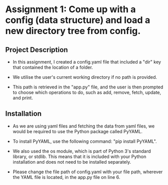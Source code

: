 # Assignment 1: Come up with a config (data structure) and load a new directory tree from config.


## Project Description

* In this assignment, I created a config.yaml file that included a "dir" key that contained the location of a folder.

* We utilise the user's current working directory if no path is provided.

* This path is retrieved in the "app.py" file, and the user is then prompted to choose which operations to do, such as add, remove, fetch, update, and print.


## Installation

* As we are using yaml files and fetching the data from yaml files, we would be required to use the Python package called PyYAML.

* To install PyYAML, use the following command: "pip install PyYAML".

* We also used the os module, which is part of Python 3's standard library, or stdlib. This means that it is included with your Python installation and does not need to be installed separately.

* Please change the file path of config.yaml with your file path, wherever the YAML file is located, in the app.py file on line 6.
